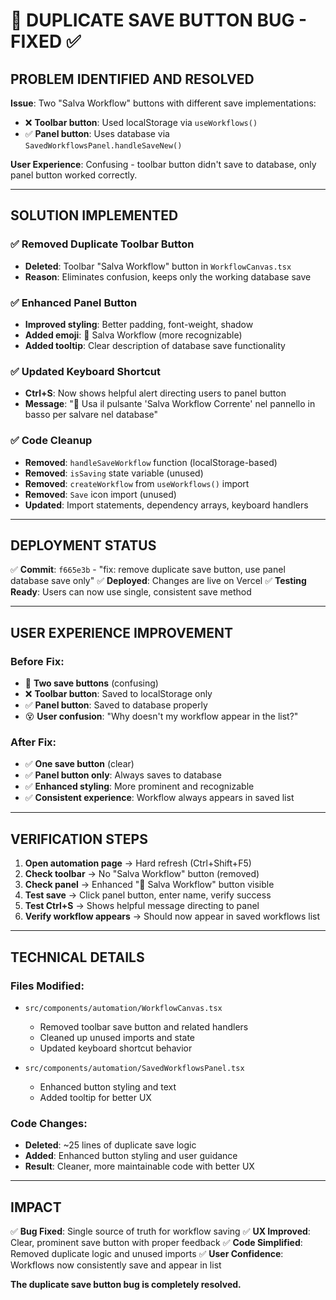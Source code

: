 # 🐛 DUPLICATE SAVE BUTTON BUG - FIXED ✅

## PROBLEM IDENTIFIED AND RESOLVED

**Issue**: Two "Salva Workflow" buttons with different save implementations:
- ❌ **Toolbar button**: Used localStorage via `useWorkflows()` 
- ✅ **Panel button**: Uses database via `SavedWorkflowsPanel.handleSaveNew()`

**User Experience**: Confusing - toolbar button didn't save to database, only panel button worked correctly.

---

## SOLUTION IMPLEMENTED

### ✅ **Removed Duplicate Toolbar Button**
- **Deleted**: Toolbar "Salva Workflow" button in `WorkflowCanvas.tsx`
- **Reason**: Eliminates confusion, keeps only the working database save

### ✅ **Enhanced Panel Button**
- **Improved styling**: Better padding, font-weight, shadow
- **Added emoji**: 💾 Salva Workflow (more recognizable)
- **Added tooltip**: Clear description of database save functionality

### ✅ **Updated Keyboard Shortcut**
- **Ctrl+S**: Now shows helpful alert directing users to panel button
- **Message**: "💾 Usa il pulsante 'Salva Workflow Corrente' nel pannello in basso per salvare nel database"

### ✅ **Code Cleanup**
- **Removed**: `handleSaveWorkflow` function (localStorage-based)
- **Removed**: `isSaving` state variable (unused)
- **Removed**: `createWorkflow` from `useWorkflows()` import
- **Removed**: `Save` icon import (unused)
- **Updated**: Import statements, dependency arrays, keyboard handlers

---

## DEPLOYMENT STATUS

✅ **Commit**: `f665e3b` - "fix: remove duplicate save button, use panel database save only"
✅ **Deployed**: Changes are live on Vercel
✅ **Testing Ready**: Users can now use single, consistent save method

---

## USER EXPERIENCE IMPROVEMENT

### Before Fix:
- 🔄 **Two save buttons** (confusing)
- ❌ **Toolbar button**: Saved to localStorage only
- ✅ **Panel button**: Saved to database properly
- 😵 **User confusion**: "Why doesn't my workflow appear in the list?"

### After Fix:
- ✅ **One save button** (clear)
- ✅ **Panel button only**: Always saves to database
- ✅ **Enhanced styling**: More prominent and recognizable
- ✅ **Consistent experience**: Workflow always appears in saved list

---

## VERIFICATION STEPS

1. **Open automation page** → Hard refresh (Ctrl+Shift+F5)
2. **Check toolbar** → No "Salva Workflow" button (removed)
3. **Check panel** → Enhanced "💾 Salva Workflow" button visible
4. **Test save** → Click panel button, enter name, verify success
5. **Test Ctrl+S** → Shows helpful message directing to panel
6. **Verify workflow appears** → Should now appear in saved workflows list

---

## TECHNICAL DETAILS

### Files Modified:
- `src/components/automation/WorkflowCanvas.tsx`
  - Removed toolbar save button and related handlers
  - Cleaned up unused imports and state
  - Updated keyboard shortcut behavior

- `src/components/automation/SavedWorkflowsPanel.tsx`
  - Enhanced button styling and text
  - Added tooltip for better UX

### Code Changes:
- **Deleted**: ~25 lines of duplicate save logic
- **Added**: Enhanced button styling and user guidance
- **Result**: Cleaner, more maintainable code with better UX

---

## IMPACT

✅ **Bug Fixed**: Single source of truth for workflow saving
✅ **UX Improved**: Clear, prominent save button with proper feedback
✅ **Code Simplified**: Removed duplicate logic and unused imports
✅ **User Confidence**: Workflows now consistently save and appear in list

**The duplicate save button bug is completely resolved.**